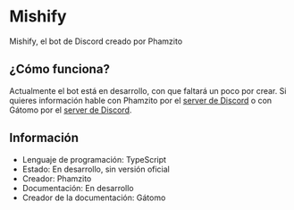 # Mishify
Mishify, el bot de Discord creado por Phamzito

## ¿Cómo funciona?
Actualmente el bot está en desarrollo, con que faltará un poco por crear.
Si quieres información hable con Phamzito por el [server de Discord](https://discord.gg/8UYEBte) o con Gátomo por el [server de Discord](https://discord.gg/baEBjwU).

## Información
- Lenguaje de programación: TypeScript
- Estado: En desarrollo, sin versión oficial
- Creador: Phamzito
- Documentación: En desarrollo
- Creador de la documentación: Gátomo
